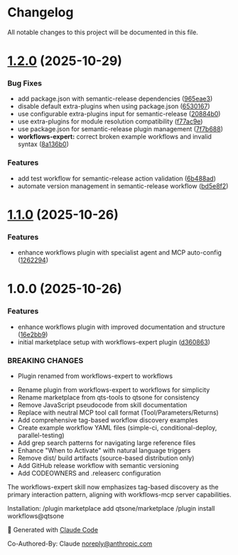 # Changelog

All notable changes to this project will be documented in this file.

# [1.2.0](https://github.com/qtsone/marketplace/compare/v1.1.0...v1.2.0) (2025-10-29)


### Bug Fixes

* add package.json with semantic-release dependencies ([965eae3](https://github.com/qtsone/marketplace/commit/965eae3dec9d52d5d66a301be7a1bdb9852348fd))
* disable default extra-plugins when using package.json ([6530167](https://github.com/qtsone/marketplace/commit/6530167518714051c3e5d601b2f53b478d0806ec))
* use configurable extra-plugins input for semantic-release ([20884b0](https://github.com/qtsone/marketplace/commit/20884b093d8f0b5dbedc4bd50150bc5e094cf05b))
* use extra-plugins for module resolution compatibility ([f77ac9e](https://github.com/qtsone/marketplace/commit/f77ac9ee478bcfabcdbeca16c2c51240594880b7))
* use package.json for semantic-release plugin management ([7f7b688](https://github.com/qtsone/marketplace/commit/7f7b68824cde6214374045ec6d0540398a9c239f))
* **workflows-expert:** correct broken example workflows and invalid syntax ([8a136b0](https://github.com/qtsone/marketplace/commit/8a136b0c3f27dcde106c0943b46fcf76513ca1b0))


### Features

* add test workflow for semantic-release action validation ([6b488ad](https://github.com/qtsone/marketplace/commit/6b488ad47c91478f4677dc954ddd845191119dcd))
* automate version management in semantic-release workflow ([bd5e8f2](https://github.com/qtsone/marketplace/commit/bd5e8f22f0c4b0540535254389879640f051564c))

# [1.1.0](https://github.com/qtsone/marketplace/compare/v1.0.0...v1.1.0) (2025-10-26)


### Features

* enhance workflows plugin with specialist agent and MCP auto-config ([1262294](https://github.com/qtsone/marketplace/commit/12622942469f774e7679be6a4da859e3375470f9))

# 1.0.0 (2025-10-26)


### Features

* enhance workflows plugin with improved documentation and structure ([16e2bb9](https://github.com/qtsone/marketplace/commit/16e2bb90ddaa83702489e99b85f78a1cee1418e0))
* initial marketplace setup with workflows-expert plugin ([d360863](https://github.com/qtsone/marketplace/commit/d360863fcd4bd0b8b64bc80f2e543483cf098667))


### BREAKING CHANGES

* Plugin renamed from workflows-expert to workflows

- Rename plugin from workflows-expert to workflows for simplicity
- Rename marketplace from qts-tools to qtsone for consistency
- Remove JavaScript pseudocode from skill documentation
- Replace with neutral MCP tool call format (Tool/Parameters/Returns)
- Add comprehensive tag-based workflow discovery examples
- Create example workflow YAML files (simple-ci, conditional-deploy, parallel-testing)
- Add grep search patterns for navigating large reference files
- Enhance "When to Activate" with natural language triggers
- Remove dist/ build artifacts (source-based distribution only)
- Add GitHub release workflow with semantic versioning
- Add CODEOWNERS and .releaserc configuration

The workflows-expert skill now emphasizes tag-based discovery as the primary
interaction pattern, aligning with workflows-mcp server capabilities.

Installation:
  /plugin marketplace add qtsone/marketplace
  /plugin install workflows@qtsone

🤖 Generated with [Claude Code](https://claude.com/claude-code)

Co-Authored-By: Claude <noreply@anthropic.com>
